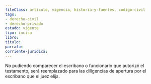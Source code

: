 ```yaml
---
fileClass: articulo, vigencia, historia-y-fuentes, codigo-civil
tags:
- derecho-civil
- derecho-privado
estado: vigente
tipo: inciso
libro:
titulo:
parrafo:
corriente-juridica:
---
```

No pudiendo comparecer el escribano o funcionario que autorizó el testamento, será reemplazado para las diligencias de apertura por el escribano que el juez elija.